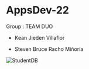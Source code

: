 # AppsDev-22

Group : TEAM DUO

- Kean Jieden Villaflor 

- Steven Bruce Racho Miñoria

![StudentDB](https://user-images.githubusercontent.com/62949724/140313089-a5365ffe-130e-45dc-9226-df1c3e5c9b97.PNG)
